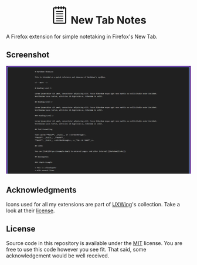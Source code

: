 <h1 align=center><img src="icon48.png" alt="logo" /> New Tab Notes</h1>

<!-- <p align=center>
<img alt="Mozilla Add-on" src="https://img.shields.io/amo/v/%7B3eacef21-a96d-4adb-942e-c4eb162bf00c%7D">
<img src="https://img.shields.io/amo/rating/%7B3eacef21-a96d-4adb-942e-c4eb162bf00c%7D" />
<img src="https://img.shields.io/amo/dw/%7B3eacef21-a96d-4adb-942e-c4eb162bf00c%7D" />
<img src="https://img.shields.io/amo/users/%7B3eacef21-a96d-4adb-942e-c4eb162bf00c%7De" />
<img src="https://img.shields.io/github/license/semanticdata/firefox-new-tab-notes" />
</p> -->

A Firefox extension for simple notetaking in Firefox's New Tab.

## Screenshot

![screenshot](screenshot-1.png)

## Acknowledgments

Icons used for all my extensions are part of <a href="https://uxwing.com/">UXWing</a>'s collection. Take a look at their <a href="https://uxwing.com/license">license</a>.

## License

Source code in this repository is available under the [MIT](LICENSE) license. You are free to use this code however you see fit. That said, some acknowledgement would be well received.
